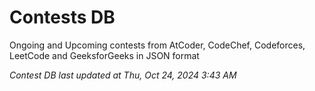 # Contests DB

Ongoing and Upcoming contests from AtCoder, CodeChef, Codeforces, LeetCode and GeeksforGeeks in JSON format

*Contest DB last updated at Thu, Oct 24, 2024 3:43 AM*  
